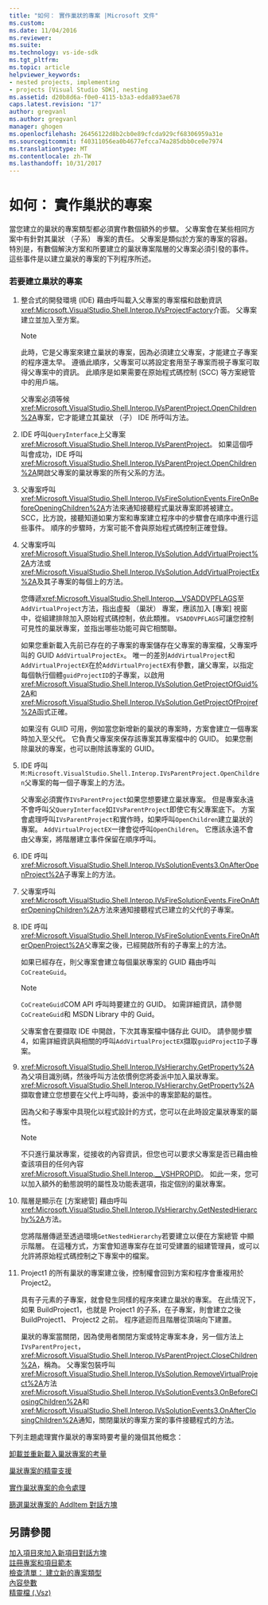 ```yaml
---
title: "如何： 實作巢狀的專案 |Microsoft 文件"
ms.custom: 
ms.date: 11/04/2016
ms.reviewer: 
ms.suite: 
ms.technology: vs-ide-sdk
ms.tgt_pltfrm: 
ms.topic: article
helpviewer_keywords:
- nested projects, implementing
- projects [Visual Studio SDK], nesting
ms.assetid: d20b8d6a-f0e0-4115-b3a3-edda893ae678
caps.latest.revision: "17"
author: gregvanl
ms.author: gregvanl
manager: ghogen
ms.openlocfilehash: 26456122d8b2cb0e89cfcda929cf68306959a31e
ms.sourcegitcommit: f40311056ea0b4677efcca74a285dbb0ce0e7974
ms.translationtype: MT
ms.contentlocale: zh-TW
ms.lasthandoff: 10/31/2017
---
```

# <a name="how-to-implement-nested-projects"></a>如何： 實作巢狀的專案
當您建立的巢狀的專案類型都必須實作數個額外的步驟。 父專案會在某些相同方案中有針對其巢狀 （子系） 專案的責任。 父專案是類似於方案的專案的容器。 特別是，有數個解決方案和所要建立的巢狀專案階層的父專案必須引發的事件。 這些事件是以建立巢狀的專案的下列程序所述。  
  
### <a name="to-create-nested-projects"></a>若要建立巢狀的專案  
  
1.  整合式的開發環境 (IDE) 藉由呼叫載入父專案的專案檔和啟動資訊<xref:Microsoft.VisualStudio.Shell.Interop.IVsProjectFactory>介面。 父專案建立並加入至方案。  
  
    > [!NOTE]
    >  此時，它是父專案來建立巢狀的專案，因為必須建立父專案，才能建立子專案的程序還太早。 遵循此順序，父專案可以將設定套用至子專案而視子專案可取得父專案中的資訊。 此順序是如果需要在原始程式碼控制 (SCC) 等方案總管 中的用戶端。  
  
     父專案必須等候<xref:Microsoft.VisualStudio.Shell.Interop.IVsParentProject.OpenChildren%2A>專案，它才能建立其巢狀 （子） IDE 所呼叫方法。  
  
2.  IDE 呼叫`QueryInterface`上父專案<xref:Microsoft.VisualStudio.Shell.Interop.IVsParentProject>。 如果這個呼叫會成功，IDE 呼叫<xref:Microsoft.VisualStudio.Shell.Interop.IVsParentProject.OpenChildren%2A>開啟父專案的巢狀專案的所有父系的方法。  
  
3.  父專案呼叫<xref:Microsoft.VisualStudio.Shell.Interop.IVsFireSolutionEvents.FireOnBeforeOpeningChildren%2A>方法來通知接聽程式巢狀專案即將被建立。 SCC，比方說，接聽知道如果方案和專案建立程序中的步驟會在順序中進行這些事件。 順序的步驟時，方案可能不會與原始程式碼控制正確登錄。  
  
4.  父專案呼叫<xref:Microsoft.VisualStudio.Shell.Interop.IVsSolution.AddVirtualProject%2A>方法或<xref:Microsoft.VisualStudio.Shell.Interop.IVsSolution.AddVirtualProjectEx%2A>及其子專案的每個上的方法。  
  
     您傳遞<xref:Microsoft.VisualStudio.Shell.Interop.__VSADDVPFLAGS>至`AddVirtualProject`方法，指出虛擬 （巢狀） 專案，應該加入 [專案] 視窗中，從組建排除加入原始程式碼控制，依此類推。 `VSADDVPFLAGS`可讓您控制可見性的巢狀專案，並指出哪些功能可與它相關聯。  
  
     如果您重新載入先前已存在的子專案的專案儲存在父專案的專案檔，父專案呼叫的 GUID `AddVirtualProjectEx`。 唯一的差別`AddVirtualProject`和`AddVirtualProjectEX`在於`AddVirtualProjectEX`有參數，讓父專案，以指定每個執行個體`guidProjectID`的子專案，以啟用<xref:Microsoft.VisualStudio.Shell.Interop.IVsSolution.GetProjectOfGuid%2A>和<xref:Microsoft.VisualStudio.Shell.Interop.IVsSolution.GetProjectOfProjref%2A>函式正確。  
  
     如果沒有 GUID 可用，例如當您新增新的巢狀的專案時，方案會建立一個專案時加入至父代。 它負責父專案來保存該專案其專案檔中的 GUID。 如果您刪除巢狀的專案，也可以刪除該專案的 GUID。  
  
5.  IDE 呼叫`M:Microsoft.VisualStudio.Shell.Interop.IVsParentProject.OpenChildren`父專案的每一個子專案上的方法。  
  
     父專案必須實作`IVsParentProject`如果您想要建立巢狀專案。 但是專案永遠不會呼叫父`QueryInterface`如`IVsParentProject`即使它有父專案底下。 方案會處理呼叫`IVsParentProject`和實作時，如果呼叫`OpenChildren`建立巢狀的專案。 `AddVirtualProjectEX`一律會從呼叫`OpenChildren`。 它應該永遠不會由父專案，將階層建立事件保留在順序呼叫。  
  
6.  IDE 呼叫<xref:Microsoft.VisualStudio.Shell.Interop.IVsSolutionEvents3.OnAfterOpenProject%2A>子專案上的方法。  
  
7.  父專案呼叫<xref:Microsoft.VisualStudio.Shell.Interop.IVsFireSolutionEvents.FireOnAfterOpeningChildren%2A>方法來通知接聽程式已建立的父代的子專案。  
  
8.  IDE 呼叫<xref:Microsoft.VisualStudio.Shell.Interop.IVsFireSolutionEvents.FireOnAfterOpenProject%2A>父專案之後，已經開啟所有的子專案上的方法。  
  
     如果已經存在，則父專案會建立每個巢狀專案的 GUID 藉由呼叫`CoCreateGuid`。  
  
    > [!NOTE]
    >  `CoCreateGuid`COM API 呼叫時要建立的 GUID。 如需詳細資訊，請參閱`CoCreateGuid`和 MSDN Library 中的 Guid。  
  
     父專案會在要擷取 IDE 中開啟，下次其專案檔中儲存此 GUID。 請參閱步驟 4，如需詳細資訊與相關的呼叫`AddVirtualProjectEX`擷取`guidProjectID`子專案。  
  
9. <xref:Microsoft.VisualStudio.Shell.Interop.IVsHierarchy.GetProperty%2A>為父項目識別碼，然後呼叫方法依慣例您將委派中加入巢狀專案。 <xref:Microsoft.VisualStudio.Shell.Interop.IVsHierarchy.GetProperty%2A>擷取會建立您想要在父代上呼叫時，委派中的專案節點的屬性。  
  
     因為父和子專案中具現化以程式設計的方式，您可以在此時設定巢狀專案的屬性。  
  
    > [!NOTE]
    >  不只進行巢狀專案，從接收的內容資訊，但您也可以要求父專案是否已藉由檢查該項目的任何內容<xref:Microsoft.VisualStudio.Shell.Interop.__VSHPROPID>。 如此一來，您可以加入額外的動態說明的屬性及功能表選項，指定個別的巢狀專案。  
  
10. 階層是顯示在 [方案總管] 藉由呼叫<xref:Microsoft.VisualStudio.Shell.Interop.IVsHierarchy.GetNestedHierarchy%2A>方法。  
  
     您將階層傳遞至透過環境`GetNestedHierarchy`若要建立以便在方案總管 中顯示階層。 在這種方式，方案會知道專案存在並可受建置的組建管理員，或可以允許將原始程式碼控制之下專案中的檔案。  
  
11. Project1 的所有巢狀的專案建立後，控制權會回到方案和程序會重複用於 Project2。  
  
     具有子元素的子專案，就會發生同樣的程序來建立巢狀的專案。 在此情況下，如果 BuildProject1，也就是 Project1 的子系，在子專案，則會建立之後 BuildProject1、 Project2 之前。 程序遞迴而且階層從頂端向下建置。  
  
     巢狀的專案當關閉，因為使用者關閉方案或特定專案本身，另一個方法上`IVsParentProject`， <xref:Microsoft.VisualStudio.Shell.Interop.IVsParentProject.CloseChildren%2A>，稱為。 父專案包裝呼叫<xref:Microsoft.VisualStudio.Shell.Interop.IVsSolution.RemoveVirtualProject%2A>方法<xref:Microsoft.VisualStudio.Shell.Interop.IVsSolutionEvents3.OnBeforeClosingChildren%2A>和<xref:Microsoft.VisualStudio.Shell.Interop.IVsSolutionEvents3.OnAfterClosingChildren%2A>通知，關閉巢狀的專案方案的事件接聽程式的方法。  
  
 下列主題處理實作巢狀的專案時要考量的幾個其他概念：  
  
 [卸載並重新載入巢狀專案的考量](../../extensibility/internals/considerations-for-unloading-and-reloading-nested-projects.md)  
  
 [巢狀專案的精靈支援](../../extensibility/internals/wizard-support-for-nested-projects.md)  
  
 [實作巢狀專案的命令處理](../../extensibility/internals/implementing-command-handling-for-nested-projects.md)  
  
 [篩選巢狀專案的 AddItem 對話方塊](../../extensibility/internals/filtering-the-additem-dialog-box-for-nested-projects.md)  
  
## <a name="see-also"></a>另請參閱  
 [加入項目來加入新項目對話方塊](../../extensibility/internals/adding-items-to-the-add-new-item-dialog-boxes.md)   
 [註冊專案和項目範本](../../extensibility/internals/registering-project-and-item-templates.md)   
 [檢查清單： 建立新的專案類型](../../extensibility/internals/checklist-creating-new-project-types.md)   
 [內容參數](../../extensibility/internals/context-parameters.md)   
 [精靈檔 (.Vsz)](../../extensibility/internals/wizard-dot-vsz-file.md)